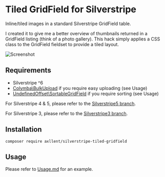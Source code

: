 # Tiled GridField for Silverstripe

Inline/tiled images in a standard Silverstripe GridField table.

I created it to give me a better overview of thumbnails returned in a GridField listing
(think of a photo gallery). This hack simply applies a CSS class to the GridField fieldset
to provide a tiled layout.

![Screenshot](docs/en/screenshots/sample.png)


## Requirements

- Silverstripe ^6
- [Colymba\BulkUpload](https://github.com/colymba/GridFieldBulkEditingTools) if you require easy uploading (see Usage)
- [UndefinedOffset\SortableGridField](https://github.com/UndefinedOffset/SortableGridField) if you require sorting (see Usage)

For Silverstripe 4 & 5, please refer to the [Silverstripe5 branch](https://github.com/axllent/silverstripe-tiled-gridfield/tree/silverstripe5).

For Silverstripe 3, please refer to the [Silverstripe3 branch](https://github.com/axllent/silverstripe-tiled-gridfield/tree/silverstripe3).


## Installation
```
composer require axllent/silverstripe-tiled-gridfield
```

## Usage
Please refer to [Usage.md](docs/en/Usage.md) for an example.
